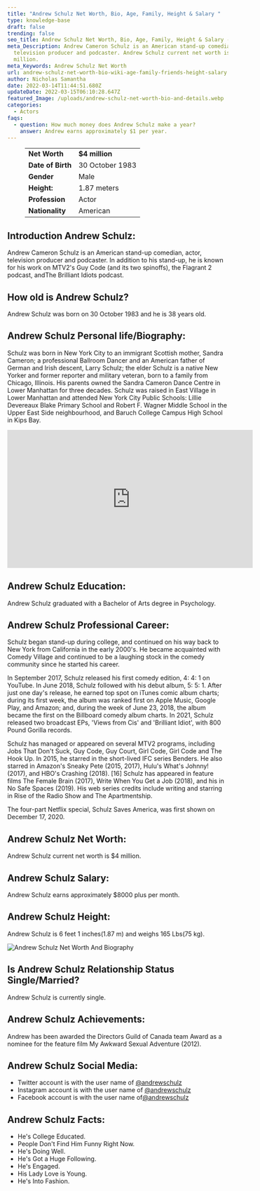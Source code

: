 ```yaml
---
title: "Andrew Schulz Net Worth, Bio, Age, Family, Height & Salary "
type: knowledge-base
draft: false
trending: false
seo_title: Andrew Schulz Net Worth, Bio, Age, Family, Height & Salary - WorthKnow
meta_Description: Andrew Cameron Schulz is an American stand-up comedian, actor,
  television producer and podcaster. Andrew Schulz current net worth is $4
  million.
meta_Keywords: Andrew Schulz Net Worth
url: andrew-schulz-net-worth-bio-wiki-age-family-friends-height-salary
author: Nicholas Samantha
date: 2022-03-14T11:44:51.680Z
updateDate: 2022-03-15T06:10:28.647Z
featured_Image: /uploads/andrew-schulz-net-worth-bio-and-details.webp
categories:
  - Actors
faqs:
  - question: How much money does Andrew Schulz make a year?
    answer: Andrew earns approximately $1 per year.
---
```

<figure class="wp-block-table is-style-stripes">
  <table>
    <tbody>
      <tr>
        <td>
          <strong>Net Worth</strong>
        </td>
        <td>
          <strong>$4 million</strong>
        </td>
      </tr>
      <tr>
        <td>
          <strong>Date of Birth</strong>
        </td>
        <td>30 October 1983</td>
      </tr>
      <tr>
        <td>
          <strong>Gender</strong>
        </td>
        <td>Male</td>
      </tr>
      <tr>
        <td>
          <strong>Height:</strong>
        </td>
        <td>1.87 meters</td>
      </tr>
      <tr>
        <td>
          <strong>Profession</strong>
        </td>
        <td>Actor</td>
      </tr>
      <tr>
        <td>
          <strong>Nationality</strong>
        </td>
        <td>American</td>
      </tr>
    </tbody>
  </table>
</figure>

## **Introduction Andrew Schulz:**

Andrew Cameron Schulz is an American stand-up comedian, actor, television producer and podcaster. In addition to his stand-up, he is known for his work on MTV2's Guy Code (and its two spinoffs), the Flagrant 2 podcast, andThe Brilliant Idiots podcast.

## **How old is Andrew Schulz?**

Andrew Schulz was born on 30 October 1983 and he is 38 years old.

## **Andrew Schulz Personal life/Biography:**

Schulz was born in New York City to an immigrant Scottish mother, Sandra Cameron; a professional Ballroom Dancer and an American father of German and Irish descent, Larry Schulz; the elder Schulz is a native New Yorker and former reporter and military veteran, born to a family from Chicago, Illinois. His parents owned the Sandra Cameron Dance Centre in Lower Manhattan for three decades. Schulz was raised in East Village in Lower Manhattan and attended New York City Public Schools: Lillie Devereaux Blake Primary School and Robert F. Wagner Middle School in the Upper East Side neighbourhood, and Baruch College Campus High School in Kips Bay.

<iframe width="560" height="315" src="https://www.youtube.com/embed/38ZlUlumfoo" title="YouTube video player" frameborder="0" allow="accelerometer; autoplay; clipboard-write; encrypted-media; gyroscope; picture-in-picture" allowfullscreen></iframe>

## **Andrew Schulz Education:**

Andrew Schulz graduated with a Bachelor of Arts degree in Psychology.

## **Andrew Schulz Professional Career:**

Schulz began stand-up during college, and continued on his way back to New York from California in the early 2000's. He became acquainted with Comedy Village and continued to be a laughing stock in the comedy community since he started his career.

In September 2017, Schulz released his first comedy edition, 4: 4: 1 on YouTube. In June 2018, Schulz followed with his debut album, 5: 5: 1. After just one day's release, he earned top spot on iTunes comic album charts; during its first week, the album was ranked first on Apple Music, Google Play, and Amazon; and, during the week of June 23, 2018, the album became the first on the Billboard comedy album charts. In 2021, Schulz released two broadcast EPs, 'Views from Cis' and 'Brilliant Idiot', with 800 Pound Gorilla records.

Schulz has managed or appeared on several MTV2 programs, including Jobs That Don't Suck, Guy Code, Guy Court, Girl Code, Girl Code and The Hook Up. In 2015, he starred in the short-lived IFC series Benders. He also starred in Amazon's Sneaky Pete (2015, 2017), Hulu's What's Johnny! (2017), and HBO's Crashing (2018). \[16] Schulz has appeared in feature films The Female Brain (2017), Write When You Get a Job (2018), and his in No Safe Spaces (2019). His web series credits include writing and starring in Rise of the Radio Show and The Apartmentship.

The four-part Netflix special, Schulz Saves America, was first shown on December 17, 2020. 

## **Andrew Schulz Net Worth:**

Andrew Schulz current net worth is $4 million.

## **Andrew Schulz Salary:**

Andrew Schulz earns approximately $8000 plus per month.

## **Andrew Schulz Height:**

Andrew Schulz is 6 feet 1 inches(1.87 m) and weighs 165 Lbs(75 kg).

![Andrew Schulz Net Worth And Biography](/uploads/andrew-schulz-net-worth-1-.webp)

## **Is Andrew Schu**lz Relationship Status Single/Married?

Andrew Schulz is currently single.

## **Andrew Schulz Achievements:**

Andrew has been awarded the Directors Guild of Canada team Award as a nominee for the feature film My Awkward Sexual Adventure (2012).

## **Andrew Schulz Social Media:**

* Twitter account is with the user name of <a href="https://twitter.com/andrewschulz" target="_blank" rel="nofollow" rel="noopener">@andrewschulz </a>
* Instagram account is with the user name of <a href="https://www.instagram.com/andrewschulz/channel/" target="_blank" rel="nofollow" rel="noopener">@andrewschulz</a>
* Facebook account is with the user name of<a href="https://www.facebook.com/AndrewSchulzNY" target="_blank" rel="nofollow" rel="noopener">@andrewschulz </a>

## **Andrew Schulz Facts:**

* He's College Educated.
* People Don't Find Him Funny Right Now.
* He's Doing Well.
* He's Got a Huge Following.
* He's Engaged.
* His Lady Love is Young.
* He's Into Fashion.